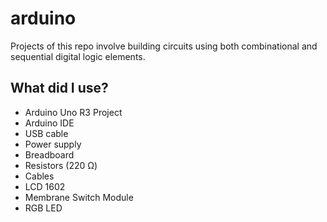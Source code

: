 # arduino
Projects of this repo involve building circuits using both combinational and sequential digital logic elements.
## What did I use?
- Arduino Uno R3 Project
- Arduino IDE
- USB cable
- Power supply
- Breadboard
- Resistors (220 Ω)
- Cables
- LCD 1602
- Membrane Switch Module
- RGB LED
